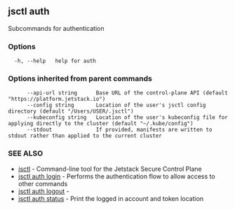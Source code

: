 ## jsctl auth

Subcommands for authentication

### Options

```
  -h, --help   help for auth
```

### Options inherited from parent commands

```
      --api-url string      Base URL of the control-plane API (default "https://platform.jetstack.io")
      --config string       Location of the user's jsctl config directory (default "/Users/USER/.jsctl")
      --kubeconfig string   Location of the user's kubeconfig file for applying directly to the cluster (default "~/.kube/config")
      --stdout              If provided, manifests are written to stdout rather than applied to the current cluster
```

### SEE ALSO

* [jsctl](jsctl.md)	 - Command-line tool for the Jetstack Secure Control Plane
* [jsctl auth login](jsctl_auth_login.md)	 - Performs the authentication flow to allow access to other commands
* [jsctl auth logout](jsctl_auth_logout.md)	 - 
* [jsctl auth status](jsctl_auth_status.md)	 - Print the logged in account and token location

